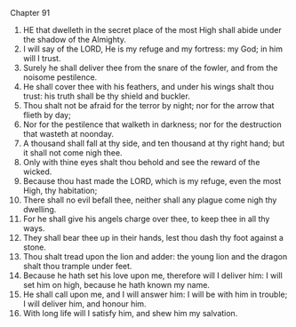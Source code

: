 

Chapter 91

1. HE that dwelleth in the secret place of the most High shall abide under the shadow of the Almighty.
2. I will say of the LORD, He is my refuge and my fortress: my God; in him will I trust.
3. Surely he shall deliver thee from the snare of the fowler, and from the noisome pestilence.
4. He shall cover thee with his feathers, and under his wings shalt thou trust: his truth shall be thy shield and buckler.
5. Thou shalt not be afraid for the terror by night; nor for the arrow that flieth by day;
6. Nor for the pestilence that walketh in darkness; nor for the destruction that wasteth at noonday.
7. A thousand shall fall at thy side, and ten thousand at thy right hand; but it shall not come nigh thee.
8. Only with thine eyes shalt thou behold and see the reward of the wicked.
9. Because thou hast made the LORD, which is my refuge, even the most High, thy habitation;
10. There shall no evil befall thee, neither shall any plague come nigh thy dwelling.
11. For he shall give his angels charge over thee, to keep thee in all thy ways.
12. They shall bear thee up in their hands, lest thou dash thy foot against a stone.
13. Thou shalt tread upon the lion and adder: the young lion and the dragon shalt thou trample under feet.
14. Because he hath set his love upon me, therefore will I deliver him: I will set him on high, because he hath known my name.
15. He shall call upon me, and I will answer him: I will be with him in trouble; I will deliver him, and honour him.
16. With long life will I satisfy him, and shew him my salvation.
